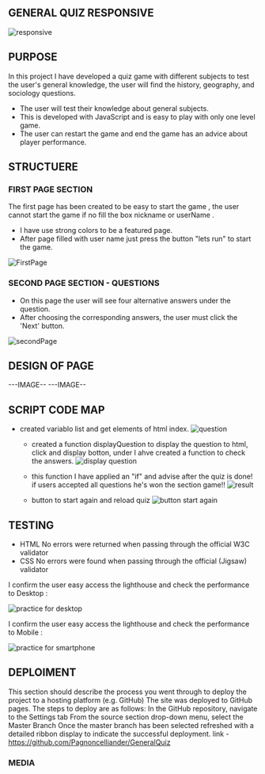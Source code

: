 ## GENERAL QUIZ RESPONSIVE
![responsive](https://github.com/Pagnoncelliander/GeneralQuiz/assets/134398235/c6371f8d-4a30-499f-a00c-9af9a19c4079)


## PURPOSE

In this project I have developed a quiz game with different subjects to test the user's general knowledge, the user will find the history, geography, and sociology questions. 

* The user will test their knowledge about general subjects.
* This is developed with JavaScript and is easy to play with only one level game.
* The user can restart the game and end the game has an advice about player performance.

 ## STRUCTUERE
### FIRST PAGE SECTION

The first page has been created to be easy to start the game , the user cannot start the game if no fill the box nickname or userName .

  * I have use strong colors to be a featured page.
  * After page filled with user name just press the button "lets run" to start the game.

![FirstPage](https://github.com/Pagnoncelliander/GeneralQuiz/assets/134398235/9a136d53-2f4d-40a5-b26d-a5ef4c22c804)

 
### SECOND PAGE SECTION - QUESTIONS

 * On this page the user will see four alternative answers under the question.
 * After choosing the corresponding answers, the user must click the 'Next' button.

![secondPage](https://github.com/Pagnoncelliander/GeneralQuiz/assets/134398235/0b9424da-e7bf-416b-82a8-8311babbe210)

 ## DESIGN OF PAGE
---IMAGE--
---IMAGE--

## SCRIPT CODE MAP

* created variablo list and get elements of html index.
![question](https://github.com/Pagnoncelliander/GeneralQuiz/assets/134398235/53732b64-22aa-4c51-ba09-49ddc32d99e4)

  * created a function displayQuestion to display the question to html, click and display botton, under I ahve created a function to check the answers.
    ![display question](https://github.com/Pagnoncelliander/GeneralQuiz/assets/134398235/4d1c9f5b-5954-4817-9bc9-88d36156a9a2)

  * this function I have applied an "if" and advise after the quiz is done! if users accepted all questions he's won the section game!!
    ![result](https://github.com/Pagnoncelliander/GeneralQuiz/assets/134398235/2b2edee3-515a-4d4b-91f6-939c7d520289)
    
  * button to start again and reload quiz
    ![button start again](https://github.com/Pagnoncelliander/GeneralQuiz/assets/134398235/945672cb-3901-4000-a181-0c14b16b77b7)

## TESTING

* HTML No errors were returned when passing through the official W3C validator
* CSS No errors were found when passing through the official (Jigsaw) validator

I confirm the user easy access the lighthouse and check the performance to Desktop :

![practice for desktop](https://github.com/Pagnoncelliander/GeneralQuiz/assets/134398235/9813964b-f4aa-40c4-896b-6cda855d4a26)


I confirm the user easy access the lighthouse and check the performance to Mobile :

![practice for smartphone ](https://github.com/Pagnoncelliander/GeneralQuiz/assets/134398235/b75c3a50-7b2f-4230-b87e-e24216cc3b6b)


## DEPLOIMENT
This section should describe the process you went through to deploy the project to a hosting platform (e.g. GitHub)
The site was deployed to GitHub pages. The steps to deploy are as follows:
In the GitHub repository, navigate to the Settings tab
From the source section drop-down menu, select the Master Branch
Once the master branch has been selected
refreshed with a detailed ribbon display to indicate the successful deployment.
link  - https://github.com/Pagnoncelliander/GeneralQuiz

### MEDIA

